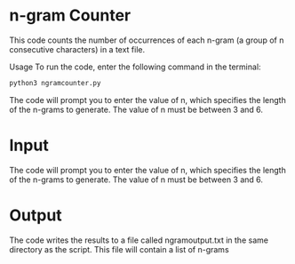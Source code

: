 # n-gram Counter
This code counts the number of occurrences of each n-gram (a group of n consecutive characters) in a text file.

Usage
To run the code, enter the following command in the terminal:
```python 
python3 ngramcounter.py
```

The code will prompt you to enter the value of n, which specifies the length of the n-grams to generate. The value of n must be between 3 and 6.


# Input
The code will prompt you to enter the value of n, which specifies the length of the n-grams to generate. The value of n must be between 3 and 6.

# Output
The code writes the results to a file called ngramoutput.txt in the same directory as the script. This file will contain a list of n-grams



